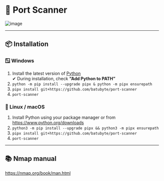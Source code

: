 # 🛜 Port Scanner
![image](https://github.com/user-attachments/assets/31e01990-7348-4016-bd61-97a737fc0941)

---

## 📦 Installation

### 🪟 Windows
1. Install the latest version of [Python](https://www.python.org/downloads)  
   ✔ During installation, check **“Add Python to PATH”**
2. ``python -m pip install --upgrade pipx & python -m pipx ensurepath``
3. ``pipx install git+https://github.com/batubyte/port-scanner``
4. ``port-scanner``

### 🐧 Linux / macOS
1. Install Python using your package manager or from https://www.python.org/downloads
2. ``python3 -m pip install --upgrade pipx && python3 -m pipx ensurepath``
3. ``pipx install git+https://github.com/batubyte/port-scanner``
4. ``port-scanner``

---

## 📚 Nmap manual
https://nmap.org/book/man.html
